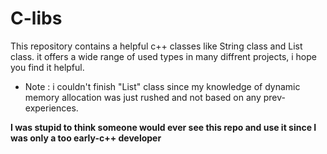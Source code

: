 # C-libs
This repository contains a helpful c++ classes like String class and List class.
it offers a wide range of used types in many diffrent projects, i hope you find it helpful.

- Note : i couldn't finish "List" class since my knowledge of dynamic memory allocation was just rushed and not based on any prev-experiences.

**I was stupid to think someone would ever see this repo and use it since I was only a too early-c++ developer**
